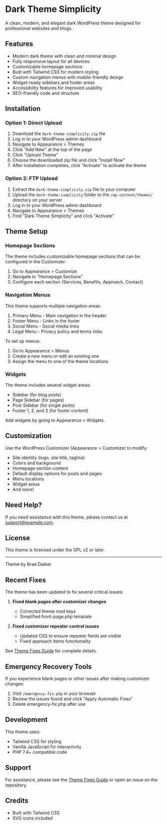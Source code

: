 # Dark Theme Simplicity

A clean, modern, and elegant dark WordPress theme designed for professional websites and blogs.

## Features

- Modern dark theme with clean and minimal design
- Fully responsive layout for all devices
- Customizable homepage sections
- Built with Tailwind CSS for modern styling
- Custom navigation menus with mobile-friendly design
- Widget-ready sidebars and footer areas
- Accessibility features for improved usability
- SEO-friendly code and structure

## Installation

### Option 1: Direct Upload

1. Download the `dark-theme-simplicity.zip` file
2. Log in to your WordPress admin dashboard
3. Navigate to Appearance > Themes
4. Click "Add New" at the top of the page
5. Click "Upload Theme"
6. Choose the downloaded zip file and click "Install Now"
7. After installation completes, click "Activate" to activate the theme

### Option 2: FTP Upload

1. Extract the `dark-theme-simplicity.zip` file to your computer
2. Upload the `dark-theme-simplicity` folder to the `/wp-content/themes/` directory on your server
3. Log in to your WordPress admin dashboard
4. Navigate to Appearance > Themes
5. Find "Dark Theme Simplicity" and click "Activate"

## Theme Setup

### Homepage Sections

The theme includes customizable homepage sections that can be configured in the Customizer:

1. Go to Appearance > Customize
2. Navigate to "Homepage Sections"
3. Configure each section (Services, Benefits, Approach, Contact)

### Navigation Menus

This theme supports multiple navigation areas:

1. Primary Menu - Main navigation in the header
2. Footer Menu - Links in the footer
3. Social Menu - Social media links
4. Legal Menu - Privacy policy and terms links

To set up menus:
1. Go to Appearance > Menus
2. Create a new menu or edit an existing one
3. Assign the menu to one of the theme locations

### Widgets

The theme includes several widget areas:

- Sidebar (for blog posts)
- Page Sidebar (for pages)
- Post Sidebar (for single posts)
- Footer 1, 2, and 3 (for footer content)

Add widgets by going to Appearance > Widgets.

## Customization

Use the WordPress Customizer (Appearance > Customize) to modify:

- Site identity (logo, site title, tagline)
- Colors and background
- Homepage section content
- Default display options for posts and pages
- Menu locations
- Widget areas
- And more!

## Need Help?

If you need assistance with this theme, please contact us at [support@example.com](mailto:support@example.com).

## License

This theme is licensed under the GPL v2 or later.

---

Theme by Brad Daiber

## Recent Fixes

The theme has been updated to fix several critical issues:

1. **Fixed blank pages after customizer changes**
   - Corrected theme mod keys
   - Simplified front-page.php template

2. **Fixed customizer repeater control issues**
   - Updated CSS to ensure repeater fields are visible
   - Fixed approach items functionality

See [Theme Fixes Guide](theme-fixes-guide.md) for complete details.

## Emergency Recovery Tools

If you experience blank pages or other issues after making customizer changes:

1. Visit `/emergency-fix.php` in your browser
2. Review the issues found and click "Apply Automatic Fixes"
3. Delete emergency-fix.php after use

## Development

This theme uses:
- Tailwind CSS for styling
- Vanilla JavaScript for interactivity
- PHP 7.4+ compatible code

## Support

For assistance, please see the [Theme Fixes Guide](theme-fixes-guide.md) or open an issue on the repository.

## Credits

- Built with Tailwind CSS
- SVG icons included



